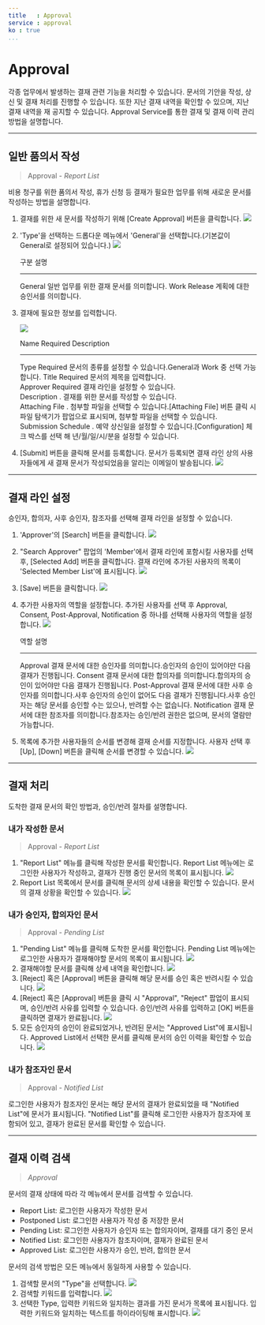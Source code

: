 ```yaml
---
title   : Approval
service : approval
ko : true
...
```


<!-- TOC -->

#	Approval

각종 업무에서 발생하는 결재 관련 기능을 처리할 수 있습니다. 
문서의 기안을 작성, 상신 및 결재 처리를 진행할 수 있습니다.
또한 지난 결재 내역을 확인할 수 있으며, 지난 결재 내역을 재 공지할 수 있습니다.
Approval Service를 통한 결재 및 결재 이력 관리 방법을 설명합니다.

--------------------------------------------------------------------------------


## 일반 품의서 작성

>	Approval - *Report List*

비용 청구를 위한 품의서 작성, 휴가 신청 등 결재가 필요한 업무를 위해 새로운 문서를 작성하는 방법을 설명합니다.

1.  결재를 위한 새 문서를 작성하기 위해 [Create Approval] 버튼을 클릭합니다.
    ![][approval_1_1]
2.  'Type'을 선택하는 드롭다운 메뉴에서 'General'을 선택합니다.(기본값이 General로 설정되어 있습니다.)
    ![][approval_1_2]

     구분     설명                                     
     -------  ---------------------------------------- 
     General  일반 업무를 위한 결재 문서를 의미합니다. 
     Work     Release 계획에 대한 승인서를 의미합니다. 

3.  결재에 필요한 정보를 입력합니다.

    ![][approval_1_3]

    Name                 Required  Description                                                  
    -------------------  --------  ------------------------------------------------------------ 
    Type                 Required  문서의 종류를 설정할 수 있습니다.General과 Work 중 선택 가능합니다. 
    Title                Required  문서의 제목을 입력합니다.                                    
    Approver             Required  결재 라인을 설정할 수 있습니다.                              
    Description          .         결재를 위한 문서를 작성할 수 있습니다.                       
    Attaching File       .         첨부할 파일을 선택할 수 있습니다.[Attaching File] 버튼 클릭 시 파일 탐색기가 팝업으로 표시되며, 첨부할 파일을 선택할 수 있습니다. 
    Submission Schedule  .         예약 상신일을 설정할 수 있습니다.[Configuration] 체크 박스를 선택 해 년/월/일/시/분을 설정할 수 있습니다. 


4.  [Submit] 버튼을 클릭해 문서를 등록합니다. 문서가 등록되면 결재 라인 상의 사용자들에게 새 결재 문서가 작성되었음을 알리는 이메일이 발송됩니다.
    ![][approval_1_8]



--------------------------------------------------------------------------------



##  결재 라인 설정

승인자, 합의자, 사후 승인자, 참조자를 선택해 결재 라인을 설정할 수 있습니다.

1.  'Approver'의 [Search] 버튼을 클릭합니다.
    ![][approval_1_4]
2.  "Search Approver" 팝업의 'Member'에서 결재 라인에 포함시킬 사용자를 선택 후, [Selected Add] 버튼을 클릭합니다. 결재 라인에 추가된 사용자의 목록이 'Selected Member List'에 표시됩니다.
    ![][approval_1_5]
3.  [Save] 버튼을 클릭합니다.
    ![][approval_1_6]
4.  추가한 사용자의 역할을 설정합니다. 추가된 사용자를 선택 후 Approval, Consent, Post-Approval, Notification 중 하나를 선택해 사용자의 역할을 설정합니다.
    ![][approval_1_7]

     역할           설명                                                         
     -------------  ------------------------------------------------------------ 
     Approval       결재 문서에 대한 승인자를 의미합니다.승인자의 승인이 있어야만 다음 결재가 진행됩니다. 
     Consent        결재 문서에 대한 합의자를 의미합니다.합의자의 승인이 있어야만 다음 결재가 진행됩니다. 
     Post-Approval  결재 문서에 대한 사후 승인자를 의미합니다.사후 승인자의 승인이 없어도 다음 결재가 진행됩니다.사후 승인자는 해당 문서를 승인할 수는 있으나, 반려할 수는 없습니다. 
     Notification   결재 문서에 대한 참조자를 의미합니다.참조자는 승인/반려 권한은 없으며, 문서의 열람만 가능합니다. 

5.  목록에 추가한 사용자들의 순서를 변경해 결재 순서를 지정합니다. 사용자 선택 후 [Up], [Down] 버튼을 클릭해 순서를 변경할 수 있습니다.
    ![][approval_1_9]






--------------------------------------------------------------------------------






##  결재 처리

도착한 결재 문서의 확인 방법과, 승인/반려 절차를 설명합니다.

###	 내가 작성한 문서

>	Approval - *Report List*

1.  "Report List" 메뉴를 클릭해 작성한 문서를 확인합니다. Report List 메뉴에는 로그인한 사용자가 작성하고, 결재가 진행 중인 문서의 목록이 표시됩니다.
    ![][approval_1_15]
2.  Report List 목록에서 문서를 클릭해 문서의 상세 내용을 확인할 수 있습니다. 문서의 결재 상황을 확인할 수 있습니다.
    ![][approval_1_14_170522.png]



###	내가 승인자, 합의자인 문서

>	Approval - *Pending List*

1.  "Pending List" 메뉴를 클릭해 도착한 문서를 확인합니다. Pending List 메뉴에는 로그인한 사용자가 결재해야할 문서의 목록이 표시됩니다.
    ![][approval_1_10]
2.  결재해야할 문서를 클릭해 상세 내역을 확인합니다.
    ![][approval_1_11_170522.png]
3.  [Reject] 혹은 [Approval] 버튼을 클릭해 해당 문서를 승인 혹은 반려시킬 수 있습니다.
    ![][approval_1_12_170522.png]
4.  [Reject] 혹은 [Approval] 버튼을 클릭 시 "Approval", "Reject" 팝업이 표시되며, 승인/반려 사유를 입력할 수 있습니다. 승인/반려 사유를 입력하고 [OK] 버튼을 클릭하면 결재가 완료됩니다.
    ![][approval_1_13]
5.  모든 승인자의 승인이 완료되었거나, 반려된 문서는 "Approved List"에 표시됩니다. Approved List에서 선택한 문서를 클릭해 문서의 승인 이력을 확인할 수 있습니다.
    ![][approval_1_14_170522.png]




###	내가 참조자인 문서

>	Approval - *Notified List*

로그인한 사용자가 참조자인 문서는 해당 문서의 결재가 완료되었을 때 "Notified List"에 문서가 표시됩니다.
"Notified List"를 클릭해 로그인한 사용자가 참조자에 포함되어 있고, 결재가 완료된 문서를 확인할 수 있습니다.



--------------------------------------------------------------------------------




##  결재 이력 검색

>	*Approval*

문서의 결재 상태에 따라 각 메뉴에서 문서를 검색할 수 있습니다.

-	Report List: 로그인한 사용자가 작성한 문서
-	Postponed List: 로그인한 사용자가 작성 중 저장한 문서
-	Pending List: 로그인한 사용자가 승인자 또는 합의자이며, 결재를 대기 중인 문서
-	Notified List: 로그인한 사용자가 참조자이며, 결재가 완료된 문서
-	Approved List: 로그인한 사용자가 승인, 반려, 합의한 문서

문서의 검색 방법은 모든 메뉴에서 동일하게 사용할 수 있습니다.

1.  검색할 문서의 "Type"을 선택합니다.
    ![][approval_1_17]
2.  검색할 키워드를 입력합니다.
    ![][approval_1_18]
3.  선택한 Type, 입력한 키워드와 일치하는 결과를 가진 문서가 목록에 표시됩니다. 입력한 키워드와 일치하는 텍스트를 하이라이팅해 표시합니다.
    ![][approval_1_18]


<!-- 이미지 모음 -->
[approval_1_1]:                      ./resource/bnr_guide_approval_1_1.png
[approval_1_2]:                      ./resource/bnr_guide_approval_1_2.png
[approval_1_3]:                      ./resource/bnr_guide_approval_1_3.png
[approval_1_8]:                      ./resource/bnr_guide_approval_1_8.png
[approval_1_4]:                      ./resource/bnr_guide_approval_1_4.png
[approval_1_5]:                      ./resource/bnr_guide_approval_1_5.png
[approval_1_6]:                      ./resource/bnr_guide_approval_1_6.png
[approval_1_7]:                      ./resource/bnr_guide_approval_1_7.png
[approval_1_9]:                      ./resource/bnr_guide_approval_1_9.png
[approval_1_15]:                     ./resource/bnr_guide_approval_1_15.png
[approval_1_14_170522.png]:          ./resource/bnr_guide_approval_1_14_170522.png
[approval_1_10]:                     ./resource/bnr_guide_approval_1_10.png
[approval_1_11_170522.png]:          ./resource/bnr_guide_approval_1_11_170522.png
[approval_1_12_170522.png]:          ./resource/bnr_guide_approval_1_12_170522.png
[approval_1_13]:                     ./resource/bnr_guide_approval_1_13.png
[approval_1_14_170522.png]:          ./resource/bnr_guide_approval_1_14_170522.png
[approval_1_17]:                     ./resource/bnr_guide_approval_1_17.png
[approval_1_18]:                     ./resource/bnr_guide_approval_1_18.png
[approval_1_18]:                     ./resource/bnr_guide_approval_1_18.png
